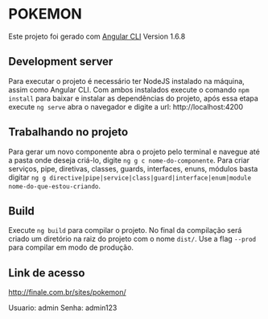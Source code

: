 # POKEMON

Este projeto foi gerado com [Angular CLI](https://github.com/angular/angular-cli)
Version 1.6.8

## Development server

Para executar o projeto é necessário ter NodeJS instalado na máquina, assim como Angular CLI. Com ambos instalados execute o comando `npm install` para baixar e instalar as dependências do projeto, após essa etapa execute `ng serve` abra o navegador e digite a url: http://localhost:4200

## Trabalhando no projeto

Para gerar um novo componente abra o projeto pelo terminal e navegue até a pasta onde deseja criá-lo, digite `ng g c nome-do-componente`. Para criar serviços, pipe, diretivas, classes, guards, interfaces, enuns, módulos basta digitar `ng g directive|pipe|service|class|guard|interface|enum|module nome-do-que-estou-criando`.

## Build

Execute `ng build` para compilar o projeto. No final da compilação será criado um diretório na raiz do projeto com o nome `dist/`. Use a flag `--prod` para compilar em modo de produção.


## Link de acesso

http://finale.com.br/sites/pokemon/

Usuario: admin
Senha: admin123
